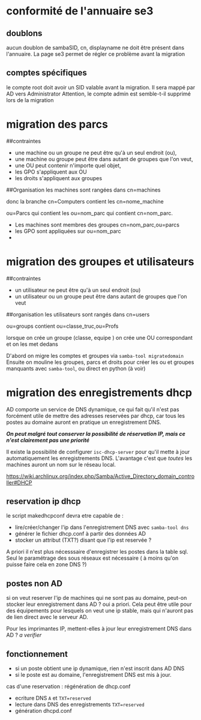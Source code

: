 # conformité de l'annuaire se3
## doublons
aucun doublon de sambaSID, cn, displayname ne doit être présent dans l'annuaire. La page se3 permet de régler ce problème avant la migration
## comptes spécifiques
le compte root doit avoir un SID valable  avant la migration. Il sera mappé par AD vers Administrator 
Attention, le compte admin est semble-t-il supprimé lors de la migration
# migration des parcs
##contraintes
 * une machine ou un groupe ne peut être qu'à un seul endroit (ou),
 * une machine ou groupe peut être dans autant de groupes que l'on veut,
 * une OU peut contenir n'importe quel objet,
 * les GPO s'appliquent aux OU
 * les droits s'appliquent aux groupes

##Organisation
les machines sont rangées dans cn=machines

donc la branche cn=Computers contient les cn=nome_machine

ou=Parcs qui contient les ou=nom_parc qui contient cn=nom_parc.

* Les machines sont membres des groupes cn=nom_parc,ou=parcs
* les GPO sont appliquées sur ou=nom_parc
* 
# migration des groupes et utilisateurs
##contraintes
* un utilisateur ne peut être qu'à un seul endroit (ou)
* un utilisateur ou un groupe peut être dans autant de groupes que l'on veut

##organisation
les utilisateurs  sont rangés dans cn=users

ou=groups contient ou=classe_truc,ou=Profs

lorsque on crée un groupe (classe, equipe ) on crée une OU correspondant et on les met dedans


D'abord on migre les comptes et groupes via `samba-tool migratedomain`
Ensuite on mouline les groupes, parcs et droits pour créer les ou et groupes manquants avec `samba-tool`, ou direct en python (à voir)

# migration des enregistrements dhcp
AD comporte un service de DNS dynamique, ce qui fait qu'il n'est pas forcément utile de mettre des adresses reservées par dhcp, car tous les postes au domaine auront en pratique un enregistrement DNS.

**_On peut malgré tout conserver la possibilité de réservation IP, mais ce n'est clairement pas une priorité_** 

Il existe la possibilité de configurer `isc-dhcp-server` pour qu'il mette à jour automatiquement les enregistrements DNS.  L'avantage c'est que *toutes* les machines auront un nom sur le réseau local.

https://wiki.archlinux.org/index.php/Samba/Active_Directory_domain_controller#DHCP

## reservation ip dhcp
le script makedhcpconf devra etre capable de : 

* lire/créer/changer l'ip dans l'enregistrement DNS avec `samba-tool dns`
* générer le fichier dhcp.conf à partir des données AD
* stocker un attribut (TXT?) disant que l'ip est reservée ?

A priori il n'est plus nécesssaire d'enregistrer les postes dans la table sql. Seul le paramétrage des sous réseaux est nécessaire ( à moins qu'on puisse faire cela en zone DNS ?)



## postes non AD
si on veut reserver l'ip de machines qui ne sont pas au domaine, peut-on stocker leur enregistrement dans AD ? oui a priori. Cela peut être utile pour des équipements pour lesquels on veut une ip stable, mais qui n'auront pas de lien direct avec le serveur AD.

Pour les imprimantes IP, mettent-elles à jour leur enregistrement DNS dans AD ? *a verifier*

## fonctionnement 

* si un poste obtient une ip dynamique, rien n'est inscrit dans AD DNS
* si le poste est au domaine, l'enregistrement DNS est mis à jour.

cas d'une reservation : régénération de dhcp.conf

* ecriture DNS `A` et `TXT=reserved`
* lecture dans DNS des enregistrements `TXT=reserved`
* génération dhcpd.conf


